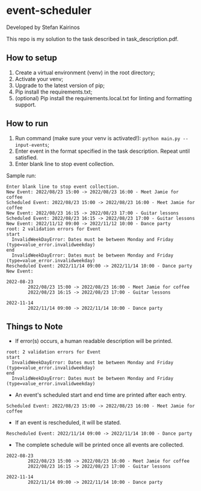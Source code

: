 # event-scheduler

Developed by Stefan Kairinos

This repo is my solution to the task described in task_description.pdf.  

## How to setup

1. Create a virtual environment (venv) in the root directory;
2. Activate your venv;
3. Upgrade to the latest version of pip;
4. Pip install the requirements.txt;
5. (optional) Pip install the requirements.local.txt for linting and formatting support.

## How to run

1. Run command (make sure your venv is activated!): `python main.py --input-events`;
2. Enter event in the format specified in the task description. Repeat until satisfied.
3. Enter blank line to stop event collection.

Sample run:

```shell
Enter blank line to stop event collection.
New Event: 2022/08/23 15:00 -> 2022/08/23 16:00 - Meet Jamie for coffee
Scheduled Event: 2022/08/23 15:00 -> 2022/08/23 16:00 - Meet Jamie for coffee
New Event: 2022/08/23 16:15 -> 2022/08/23 17:00 - Guitar lessons
Scheduled Event: 2022/08/23 16:15 -> 2022/08/23 17:00 - Guitar lessons
New Event: 2022/11/12 09:00 -> 2022/11/12 10:00 - Dance party   
root: 2 validation errors for Event
start
  InvalidWeekDayError: Dates must be between Monday and Friday (type=value_error.invalidweekday)
end
  InvalidWeekDayError: Dates must be between Monday and Friday (type=value_error.invalidweekday)
Rescheduled Event: 2022/11/14 09:00 -> 2022/11/14 10:00 - Dance party
New Event: 

2022-08-23
        2022/08/23 15:00 -> 2022/08/23 16:00 - Meet Jamie for coffee
        2022/08/23 16:15 -> 2022/08/23 17:00 - Guitar lessons

2022-11-14
        2022/11/14 09:00 -> 2022/11/14 10:00 - Dance party
```

## Things to Note

- If error(s) occurs, a human readable description will be printed.

```shell
root: 2 validation errors for Event
start
  InvalidWeekDayError: Dates must be between Monday and Friday (type=value_error.invalidweekday)
end
  InvalidWeekDayError: Dates must be between Monday and Friday (type=value_error.invalidweekday)
```

- An event's scheduled start and end time are printed after each entry.

```shell
Scheduled Event: 2022/08/23 15:00 -> 2022/08/23 16:00 - Meet Jamie for coffee
```

- If an event is rescheduled, it will be stated.

```shell
Rescheduled Event: 2022/11/14 09:00 -> 2022/11/14 10:00 - Dance party
```

- The complete schedule will be printed once all events are collected.

```shell
2022-08-23
        2022/08/23 15:00 -> 2022/08/23 16:00 - Meet Jamie for coffee
        2022/08/23 16:15 -> 2022/08/23 17:00 - Guitar lessons

2022-11-14
        2022/11/14 09:00 -> 2022/11/14 10:00 - Dance party
```
